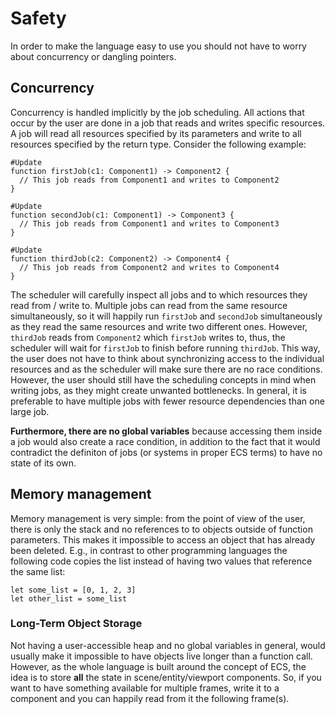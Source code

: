 # Safety
In order to make the language easy to use you should not have to worry about concurrency or dangling pointers.

## Concurrency
Concurrency is handled implicitly by the job scheduling.
All actions that occur by the user are done in a job that reads and writes specific resources.
A job will read all resources specified by its parameters and write to all resources specified by the return type.
Consider the following example:
```
#Update
function firstJob(c1: Component1) -> Component2 {
  // This job reads from Component1 and writes to Component2
}

#Update
function secondJob(c1: Component1) -> Component3 {
  // This job reads from Component1 and writes to Component3
}

#Update
function thirdJob(c2: Component2) -> Component4 {
  // This job reads from Component2 and writes to Component4
}
```
The scheduler will carefully inspect all jobs and to which resources they read from / write to.
Multiple jobs can read from the same resource simultaneously, so it will happily run `firstJob` and `secondJob` simultaneously as they read the same resources and write two different ones.
However, `thirdJob` reads from `Component2` which `firstJob` writes to, thus, the scheduler will wait for `firstJob` to finish before running `thirdJob`.
This way, the user does not have to think about synchronizing access to the individual resources and as the scheduler will make sure there are no race conditions.
However, the user should still have the scheduling concepts in mind when writing jobs, as they might create unwanted bottlenecks.
In general, it is preferable to have multiple jobs with fewer resource dependencies than one large job.

**Furthermore, there are no global variables** because accessing them inside a job would also create a race condition, in addition to the fact that it would contradict the definiton of jobs (or systems in proper ECS terms) to have no state of its own.

## Memory management
Memory management is very simple: from the point of view of the user, there is only the stack and no references to to objects outside of function parameters.
This makes it impossible to access an object that has already been deleted.
E.g., in contrast to other programming languages the following code copies the list instead of having two values that reference the same list:
```
let some_list = [0, 1, 2, 3]
let other_list = some_list
```

### Long-Term Object Storage
Not having a user-accessible heap and no global variables in general, would usually make it impossible to have objects live longer than a function call.
However, as the whole language is built around the concept of ECS, the idea is to store **all** the state in scene/entity/viewport components.
So, if you want to have something available for multiple frames, write it to a component and you can happily read from it the following frame(s).
